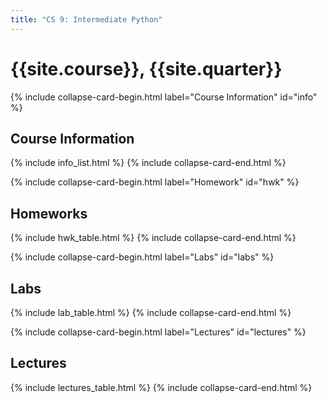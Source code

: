 ```yaml
---
title: "CS 9: Intermediate Python"
---
```


# {{site.course}}, {{site.quarter}}

<!-- info -->
{% include collapse-card-begin.html label="Course Information" id="info" %}
## Course Information
{% include info_list.html %}
{% include collapse-card-end.html %}
<!-- end-info -->

<!-- hwk -->
{% include collapse-card-begin.html label="Homework" id="hwk" %}
## Homeworks
{% include hwk_table.html %}
{% include collapse-card-end.html %}
<!-- end-hwk -->

<!-- labs -->
{% include collapse-card-begin.html label="Labs" id="labs" %}
## Labs
{% include lab_table.html %}
{% include collapse-card-end.html %}
<!-- end-labs -->

<!-- lectures -->
{% include collapse-card-begin.html label="Lectures" id="lectures" %}
## Lectures
{% include lectures_table.html %}
{% include collapse-card-end.html %}
<!-- end-lectures -->
